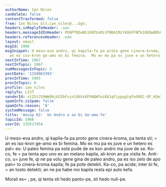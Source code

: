 ```yaml
---
authorName: Ian Niles
canDelete: false
contentTrasformed: false
from: Ian Niles &lt;ian_niles@...&gt;
headers.inReplyToHeader: .nan
headers.messageIdInHeader: PENPTDEwNS1XNTUxMzJFNDA1MzY4QkFFNTk1OEQwNDhCNDEwQHBoeC5nYmw+
headers.referencesHeader: .nan
layout: email
msgId: 1966
msgSnippet: U meso-eva andro, qi kapila-fa pa proto gene cinera-kroma, pa tenta sti;
  an es iso-kron ge-amo ex bi femina.  Mo ex mu pa es juve e un hetero es paleo.  U
nextInTime: 1967
nextInTopic: 1967
numMessagesInTopic: 3
postDate: '1310063393'
prevInTime: 1965
prevInTopic: 0
profile: ian_niles
replyTo: LIST
senderId: xtZStJ59WWOHjbCEbFscnCdbXzKFhNQW7wiKb1qFiyppgtqfod9EC-GP_KQmIdw0orLEOp0wkjK4meftdU01DqsBomzSrviG
spamInfo.isSpam: false
spamInfo.reason: '0'
systemMessage: false
title: 'Aesop 62:  Un Andro e an bi Ge-amo-fe'
topicId: 1966
userId: 135517454
---
```




U meso-eva andro, qi kapila-fa pa proto gene cinera-kroma, pa tenta sti; =
an es iso-kron ge-amo ex bi femina.  Mo ex mu pa es juve e un hetero es pal=
eo.  U paleo femina pa este pude de es kon andro ma juve de se.  Ko-co, fe =
pa tenta apo uno ex an melano kapila, ali-kron an pa visita fe.  Anti-co, u=
 juve fe, qi ne pa volu gene gina de paleo andro, pa es iso zelo de apo pan=
to cinera-kroma kapila; fe pa pote detekti.  Ka-co, pa acide; inter bi fe, =
an tosto detekti; an ne pa habe mo kapila resta epi auto kefa.  

Morali es=
; pe, qi tenta sti hedo panto-pe, sti hedo nuli-pe.    		 	   		  
